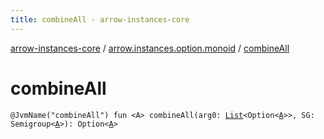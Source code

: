 ```yaml
---
title: combineAll - arrow-instances-core
---
```


[arrow-instances-core](../index.html) / [arrow.instances.option.monoid](index.html) / [combineAll](./combine-all.html)

# combineAll

`@JvmName("combineAll") fun <A> combineAll(arg0: `[`List`](https://kotlinlang.org/api/latest/jvm/stdlib/kotlin.collections/-list/index.html)`<Option<`[`A`](combine-all.html#A)`>>, SG: Semigroup<`[`A`](combine-all.html#A)`>): Option<`[`A`](combine-all.html#A)`>`